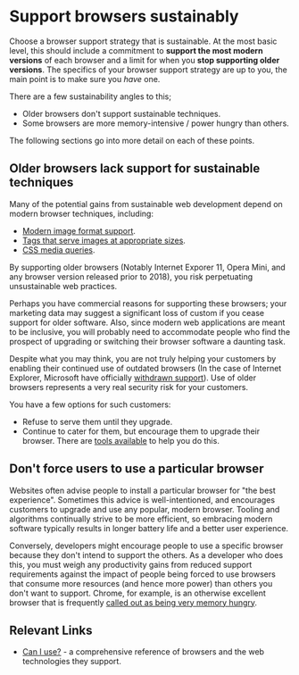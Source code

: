# Support browsers sustainably

Choose a browser support strategy that is sustainable. At the most basic level, this should include a commitment to **support the most modern versions** of each browser and a limit for when you **stop supporting older versions**. The specifics of your browser support strategy are up to you, the main point is to make sure you _have_ one.

There are a few sustainability angles to this;

- Older browsers don't support sustainable techniques.
- Some browsers are more memory-intensive / power hungry than others.

The following sections go into more detail on each of these points.

## Older browsers lack support for sustainable techniques

Many of the potential gains from sustainable web development depend on modern browser techniques, including:

- [Modern image format support](https://caniuse.com/webp).
- [Tags that serve images at appropriate sizes](https://developer.mozilla.org/en-US/docs/Web/HTML/Element/picture).
- [CSS media queries](https://caniuse.com/css-mediaqueries).

By supporting older browsers (Notably Internet Exporer 11, Opera Mini, and any browser version released prior to 2018), you risk perpetuating unsustainable web practices.

Perhaps you have commercial reasons for supporting these browsers; your marketing data may suggest a significant loss of custom if you cease support for older software. Also, since modern web applications are meant to be inclusive, you will probably need to accommodate people who find the prospect of upgrading or switching their browser software a daunting task.

Despite what you may think, you are not truly helping your customers by enabling their continued use of outdated browsers (In the case of Internet Explorer, Microsoft have officially [withdrawn support](https://blogs.windows.com/windowsexperience/2021/05/19/the-future-of-internet-explorer-on-windows-10-is-in-microsoft-edge/)). Use of older browsers represents a very real security risk for your customers.

You have a few options for such customers:

- Refuse to serve them until they upgrade.
- Continue to cater for them, but encourage them to upgrade their browser. There are [tools available](https://browser-update.org/) to help you do this.

## Don't force users to use a particular browser

Websites often advise people to install a particular browser for "the best experience". Sometimes this advice is well-intentioned, and encourages customers to upgrade and use any popular, modern browser. Tooling and algorithms continually strive to be more efficient, so embracing modern software typically results in longer battery life and a better user experience.

Conversely, developers might encourage people to use a specific browser because they don't intend to support the others. As a developer who does this, you must weigh any productivity gains from reduced support requirements against the impact of people being forced to use browsers that consume more resources (and hence more power) than others you don't want to support. Chrome, for example, is an otherwise excellent browser that is frequently [called out as being very memory hungry](https://www.makeuseof.com/tag/chrome-using-much-ram-fix-right-now/).

## Relevant Links

- [Can I use?](https://caniuse.com/) - a comprehensive reference of browsers and the web technologies they support.
